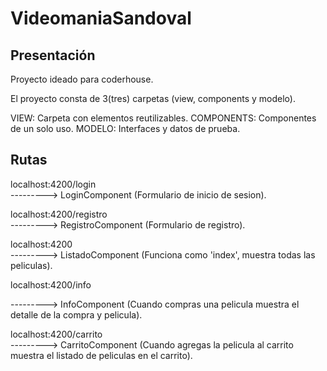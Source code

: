 # VideomaniaSandoval

## Presentación

Proyecto ideado para coderhouse.

El proyecto consta de 3(tres) carpetas (view, components y modelo).

VIEW: Carpeta con elementos reutilizables.
COMPONENTS: Componentes de un solo uso.
MODELO: Interfaces y datos de prueba.

## Rutas

localhost:4200/login  
--------->  LoginComponent (Formulario de inicio de sesion).

localhost:4200/registro  
--------->  RegistroComponent (Formulario de registro).

localhost:4200  
--------->  ListadoComponent (Funciona como 'index', muestra todas las peliculas).

localhost:4200/info

--------->  InfoComponent (Cuando compras una pelicula muestra el detalle de la compra y pelicula).

localhost:4200/carrito  
--------->  CarritoComponent (Cuando agregas la pelicula al carrito muestra el listado de peliculas en el carrito).

